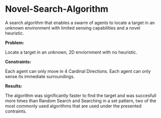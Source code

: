 # Novel-Search-Algorithm
A search algorithm that enables a swarm of agents to locate a target in an unknown environment with limited sensing capabilities and a novel heuristic.

**Problem:** <br /> 

Locate a target in an unknown, 2D enviornment with no heuristic.

**Constraints:** <br />

Each agent can only move in 4 Cardinal Directions. Each agent can only sense its immediate surroundings. 

**Results:** <br />

The algorithm was significantly faster to find the target and was succesfull more times than Random Search and Searching in a set pattern, two of the most commonly used algorithms that are used under the presented contraints. 

